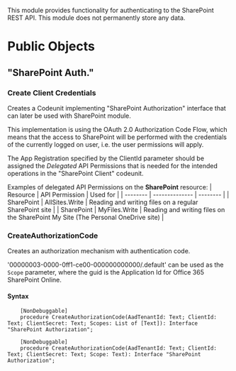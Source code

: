 This module provides functionality for authenticating to the SharePoint REST API.
This module does not permanently store any data.

# Public Objects

## "SharePoint Auth."

### Create Client Credentials

Creates a Codeunit implementing "SharePoint Authorization" interface that can later be used with SharePoint module.

This implementation is using the OAuth 2.0 Authorization Code Flow, which means that the access to SharePoint will be performed with the credentials of the currently logged on user, i.e. the user permissions will apply.

The App Registration specified by the ClientId parameter should be assigned the _Delegated_ API Permissions that is needed for the intended operations in the "SharePoint Client" codeunit.

Examples of delegated API Permissions on the **SharePoint** resource:
| Resource | API Permission | Used for |
| -------- | -------------- | -------- |
| SharePoint | AllSites.Write | Reading and writing files on a regular SharePoint site |
| SharePoint | MyFiles.Write | Reading and writing files on the SharePoint My Site (The Personal OneDrive site) |

### CreateAuthorizationCode

Creates an authorization mechanism with authentication code. 

'00000003-0000-0ff1-ce00-000000000000/.default' can be used as the `Scope` parameter, where the guid is the Application Id for Office 365 SharePoint Online.

#### Syntax

```
    [NonDebuggable]
    procedure CreateAuthorizationCode(AadTenantId: Text; ClientId: Text; ClientSecret: Text; Scopes: List of [Text]): Interface "SharePoint Authorization";
```

```
    [NonDebuggable]
    procedure CreateAuthorizationCode(AadTenantId: Text; ClientId: Text; ClientSecret: Text; Scope: Text): Interface "SharePoint Authorization";
```
